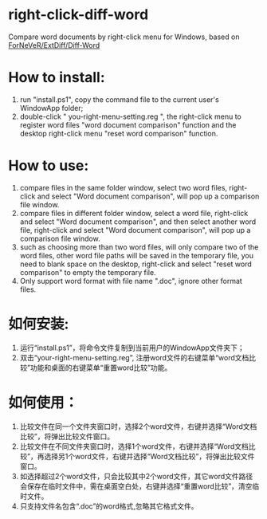 # right-click-diff-word
Compare word documents by right-click menu for Windows, based on [ForNeVeR/ExtDiff/Diff-Word](https://github.com/ForNeVeR/ExtDiff)


# How to install:
1. run "install.ps1", copy the command file to the current user's WindowApp folder;
2. double-click " you-right-menu-setting.reg ", the right-click menu to register word files "word document comparison" function and the desktop right-click menu "reset word comparison" function.

# How to use:
1. compare files in the same folder window, select two word files, right-click and select "Word document comparison", will pop up a comparison file window.
2. compare files in different folder window, select a word file, right-click and select "Word document comparison", and then select another word file, right-click and select "Word document comparison", will pop up a comparison file window.
3. such as choosing more than two word files, will only compare two of the word files, other word file paths will be saved in the temporary file, you need to blank space on the desktop, right-click and select "reset word comparison" to empty the temporary file.
4. Only support word format with file name ".doc", ignore other format files.


# 如何安装:
1. 运行“install.ps1”，将命令文件复制到当前用户的WindowApp文件夹下；
2. 双击“your-right-menu-setting.reg”, 注册word文件的右键菜单“word文档比较”功能和桌面的右键菜单“重置word比较”功能。

# 如何使用：
1. 比较文件在同一个文件夹窗口时，选择2个word文件，右键并选择“Word文档比较”，将弹出比较文件窗口。
2. 比较文件在不同文件夹窗口时，选择1个word文件，右键并选择“Word文档比较”，再选择另1个word文件，右键并选择“Word文档比较”，将弹出比较文件窗口。
3. 如选择超过2个word文件，只会比较其中2个word文件，其它word文件路径会保存在临时文件中，需在桌面空白处，右键并选择“重置word比较”，清空临时文件。
4. 只支持文件名包含“.doc”的word格式,忽略其它格式文件。
